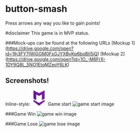 # button-smash
Press arrows any way you like to gain points! 

#disclaimer
This game is in MVP status.

###Mock-ups can be found at the following URLs
[Mockup 1] (https://drive.google.com/open?id=1lh3FY7IWiGGM0FsGJYXBvKq6bpBIi5iQ)
[Mockup 2] (https://drive.google.com/open?id=1O_-M6FrX-1DY9Q8L_5NO1EtqMZeoY6LK)

## Screenshots!
Inline-style: 
![alt text](https://github.com/adam-p/markdown-here/raw/master/src/common/images/icon48.png "Logo Title Text 1")
Game start
![game start image](https://i.imgur.com/AYwLky6.png)

###Game Win 
![game win image](https://i.imgur.com/7Ac0Scv.png)

###Game Lose
![game lose image](https://i.imgur.com/qi7uWkm.png)
